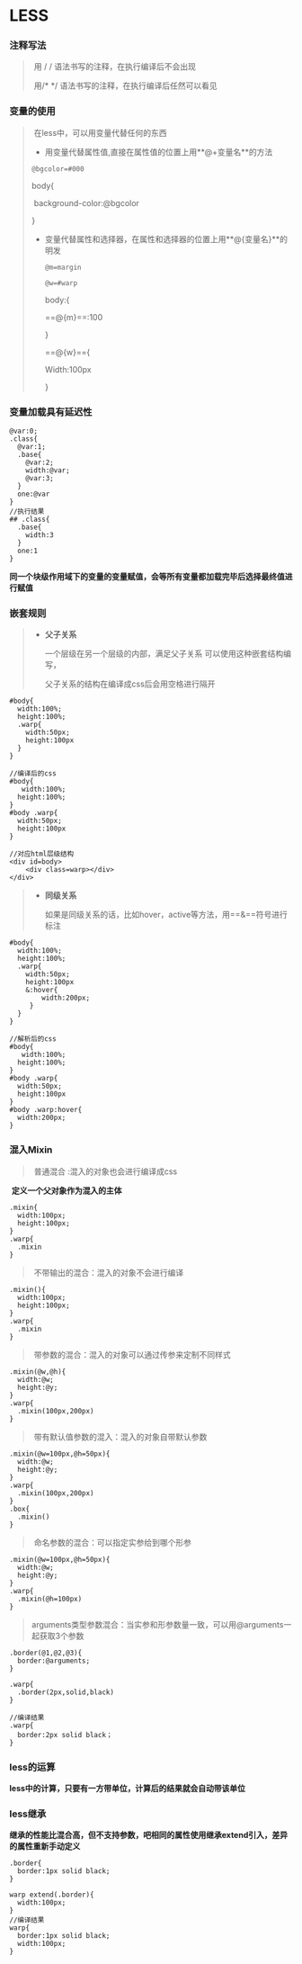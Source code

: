 # LESS

### 注释写法

> ​	用 / / 语法书写的注释，在执行编译后不会出现
>
> ​	用/* */ 语法书写的注释，在执行编译后任然可以看见 

### 变量的使用

> ​	在less中，可以用变量代替任何的东西
>
> - 用变量代替属性值,直接在属性值的位置上用**@+变量名**的方法
>
> `@bgcolor=#000  ` 
>
> body{
>
> ​	background-color:@bgcolor
>
> }
>
> - 变量代替属性和选择器，在属性和选择器的位置上用**@{变量名}**的明发
>
>   `@m=margin`
>
>   `@w=#warp`
>
>   body:{
>
>   ==@{m}==:100
>
>   }
>
>   ==@{w}=={
>
>   Width:100px
>
>   }

### 变量加载具有延迟性

```less
@var:0;
.class{
  @var:1;
  .base{
    @var:2;
    width:@var;
    @var:3;
  }
  one:@var
}
//执行结果
## .class{
  .base{
    width:3
  }
  one:1
}
```

​	**同一个块级作用域下的变量的变量赋值，会等所有变量都加载完毕后选择最终值进行赋值**

### 嵌套规则

> - **父子关系**
>
>   一个层级在另一个层级的内部，满足父子关系 可以使用这种嵌套结构编写，
>
>   父子关系的结构在编译成css后会用空格进行隔开

```less
#body{
  width:100%;
  height:100%;
  .warp{
    width:50px;
    height:100px
  }
}

//编译后的css
#body{
   width:100%;
  height:100%;
}
#body .warp{
  width:50px;
  height:100px
}

//对应html层级结构
<div id=body>
	<div class=warp></div>
</div>
```

> - **同级关系**
>
>   如果是同级关系的话，比如hover，active等方法，用==&==符号进行标注

```less
#body{
  width:100%;
  height:100%;
  .warp{
    width:50px;
    height:100px
    &:hover{
        width:200px;
     }
  }
}

//解析后的css
#body{
   width:100%;
  height:100%;
}
#body .warp{
  width:50px;
  height:100px
}
#body .warp:hover{
  width:200px;
}
```

### 混入Mixin

> ​	普通混合 :混入的对象也会进行编译成css

​	**定义一个父对象作为混入的主体**

```less
.mixin{
  width:100px;
  height:100px;
}
.warp{
  .mixin
}
```

> ​	不带输出的混合：混入的对象不会进行编译 

```less
.mixin(){
  width:100px;
  height:100px;
}
.warp{
  .mixin
}
```

> ​	带参数的混合：混入的对象可以通过传参来定制不同样式

```less
.mixin(@w,@h){
  width:@w;
  height:@y;
}
.warp{
  .mixin(100px,200px)
}
```

> ​	带有默认值参数的混入：混入的对象自带默认参数

```less
.mixin(@w=100px,@h=50px){
  width:@w;
  height:@y;
}
.warp{
  .mixin(100px,200px)
}
.box{
  .mixin()
}
```

> ​	命名参数的混合：可以指定实参给到哪个形参

```less
.mixin(@w=100px,@h=50px){
  width:@w;
  height:@y;
}
.warp{
  .mixin(@h=100px)
}
```

> ​	arguments类型参数混合：当实参和形参数量一致，可以用@arguments一起获取3个参数

```less
.border(@1,@2,@3){
  border:@arguments;
}

.warp{
  .border(2px,solid,black)
}

//编译结果
.warp{
  border:2px solid black；
}
```

### less的运算

​	**less中的计算，只要有一方带单位，计算后的结果就会自动带该单位**

### less继承

​	**继承的性能比混合高，但不支持参数，吧相同的属性使用继承extend引入，差异的属性重新手动定义**

```less
.border{
  border:1px solid black;
}

warp extend(.border){
  width:100px;
}
//编译结果
warp{
  border:1px solid black;
  width:100px;
}
```

